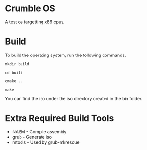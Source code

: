 # Crumble OS
A test os targetting x86 cpus.

# Build
To build the operating system, run the following commands.

`mkdir build`

`cd build`

`cmake ..`

`make`

You can find the iso under the iso directory created in the bin folder.

# Extra Required Build Tools
+ NASM - Compile assembly
+ grub - Generate iso
+ mtools - Used by grub-mkrescue
